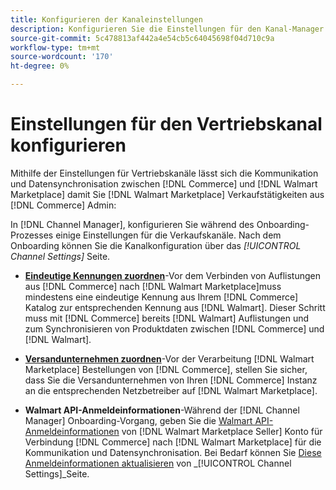 ```yaml
---
title: Konfigurieren der Kanaleinstellungen
description: Konfigurieren Sie die Einstellungen für den Kanal-Manager und den Vertriebskanal für die Authentifizierung, ordnen Sie die Katalogattribute und die Versandunternehmen zu, die zum Koordinieren von Verkaufsvorgängen zwischen [!DNL Commerce] und [!DNL Walmart Marketplace].
source-git-commit: 5c478813af442a4e54cb5c64045698f04d710c9a
workflow-type: tm+mt
source-wordcount: '170'
ht-degree: 0%

---
```



# Einstellungen für den Vertriebskanal konfigurieren

Mithilfe der Einstellungen für Vertriebskanäle lässt sich die Kommunikation und Datensynchronisation zwischen [!DNL Commerce] und [!DNL Walmart Marketplace] damit Sie [!DNL Walmart Marketplace] Verkaufstätigkeiten aus [!DNL Commerce] Admin:

In [!DNL Channel Manager], konfigurieren Sie während des Onboarding-Prozesses einige Einstellungen für die Verkaufskanäle. Nach dem Onboarding können Sie die Kanalkonfiguration über das *[!UICONTROL Channel Settings]* Seite.

- **[Eindeutige Kennungen zuordnen](map-catalog-attributes.md)**-Vor dem Verbinden von Auflistungen aus [!DNL Commerce] nach [!DNL Walmart Marketplace]muss mindestens eine eindeutige Kennung aus Ihrem [!DNL Commerce] Katalog zur entsprechenden Kennung aus [!DNL Walmart]. Dieser Schritt muss mit [!DNL Commerce] bereits [!DNL Walmart] Auflistungen und zum Synchronisieren von Produktdaten zwischen [!DNL Commerce] und [!DNL Walmart].

- **[Versandunternehmen zuordnen](map-shipping-carriers.md)**-Vor der Verarbeitung [!DNL Walmart Marketplace] Bestellungen von [!DNL Commerce], stellen Sie sicher, dass Sie die Versandunternehmen von Ihren [!DNL Commerce] Instanz an die entsprechenden Netzbetreiber auf [!DNL Walmart Marketplace].

- **Walmart API-Anmeldeinformationen**-Während der [!DNL Channel Manager] Onboarding-Vorgang, geben Sie die [Walmart API-Anmeldeinformationen](walmart-requirements.md#generate-a-walmart-marketplace-production-api-key) von [!DNL Walmart Marketplace Seller] Konto für Verbindung [!DNL Commerce] nach [!DNL Walmart Marketplace] für die Kommunikation und Datensynchronisation. Bei Bedarf können Sie [Diese Anmeldeinformationen aktualisieren](manage-wmt-connection.md) von _[!UICONTROL Channel Settings]_Seite.
